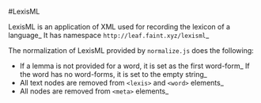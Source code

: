 #LexisML

LexisML is an application of XML used for recording the lexicon of a language\_ It has namespace `http://leaf.faint.xyz/lexisml`\_

The normalization of LexisML provided by `normalize.js` does the following:

* If a lemma is not provided for a word, it is set as the first word-form\_ If the word has no word-forms, it is set to the empty string\_
* All text nodes are removed from `<lexis>` and `<word>` elements\_
* All nodes are removed from `<meta>` elements\_
